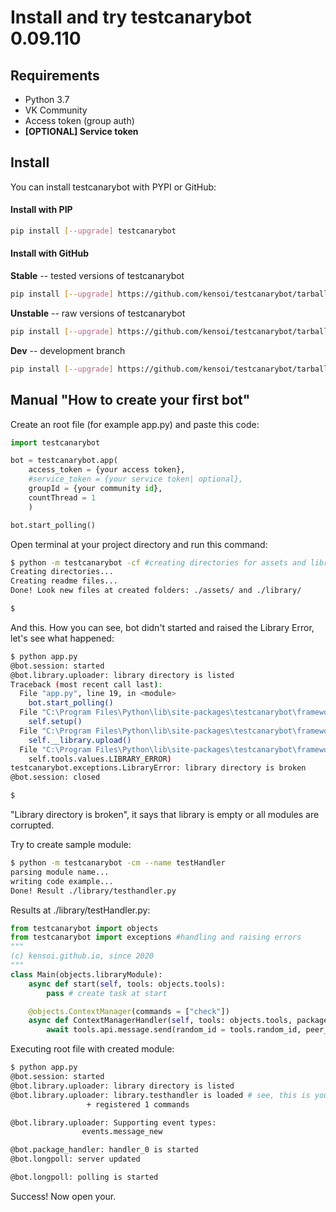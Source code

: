 # Install and try testcanarybot 0.09.110
## Requirements

- Python 3.7
- VK Community
- Access token (group auth)
- **[OPTIONAL] Service token**

## Install

You can install testcanarybot with PYPI or GitHub:

#### Install with PIP

```bash
pip install [--upgrade] testcanarybot
```

#### Install with GitHub

**Stable** -- tested versions of testcanarybot

```bash
pip install [--upgrade] https://github.com/kensoi/testcanarybot/tarball/stable`
```

**Unstable** -- raw versions of testcanarybot

```bash
pip install [--upgrade] https://github.com/kensoi/testcanarybot/tarball/unstable`
```

**Dev** -- development branch

```bash
pip install [--upgrade] https://github.com/kensoi/testcanarybot/tarball/dev`
```

## Manual "How to create your first bot"

Create an root file (for example app.py) and paste this code:

```python
import testcanarybot

bot = testcanarybot.app(
    access_token = {your access token},
    #service_token = {your service token| optional},
    groupId = {your community id},
    countThread = 1
    )

bot.start_polling()
```

Open terminal at your project directory and run this command:

```bash
$ python -m testcanarybot -cf #creating directories for assets and library
Creating directories...
Creating readme files...
Done! Look new files at created folders: ./assets/ and ./library/

$ 
```

And this. How you can see, bot didn't started and raised the Library Error, let's see what happened:

```bash
$ python app.py
@bot.session: started
@bot.library.uploader: library directory is listed
Traceback (most recent call last):
  File "app.py", line 19, in <module>
    bot.start_polling()
  File "C:\Program Files\Python\lib\site-packages\testcanarybot\framework\_application.py", line 228, in start_polling
    self.setup()
  File "C:\Program Files\Python\lib\site-packages\testcanarybot\framework\_application.py", line 204, in setup        
    self.__library.upload()
  File "C:\Program Files\Python\lib\site-packages\testcanarybot\framework\_library.py", line 36, in upload
    self.tools.values.LIBRARY_ERROR)
testcanarybot.exceptions.LibraryError: library directory is broken
@bot.session: closed

$
```

"Library directory is broken", it says that library is empty or all modules are corrupted.

Try to create sample module:

```bash
$ python -m testcanarybot -cm --name testHandler
parsing module name...
writing code example...
Done! Result ./library/testhandler.py
```

Results at ./library/testHandler.py:

```python
from testcanarybot import objects
from testcanarybot import exceptions #handling and raising errors
"""
(c) kensoi.github.io, since 2020
"""
class Main(objects.libraryModule):
	async def start(self, tools: objects.tools):
		pass # create task at start

	@objects.ContextManager(commands = ["check"])
	async def ContextManagerHandler(self, tools: objects.tools, package: objects.package):
		await tools.api.message.send(random_id = tools.random_id, peer_id = package.peer_id, message = "handler is working!")
```

Executing root file with created module:

```bash
$ python app.py
@bot.session: started
@bot.library.uploader: library directory is listed  
@bot.library.uploader: library.testhandler is loaded # see, this is your module!
                 + registered 1 commands

@bot.library.uploader: Supporting event types:      
                events.message_new

@bot.package_handler: handler_0 is started
@bot.longpoll: server updated

@bot.longpoll: polling is started 
```

Success! Now open your.
